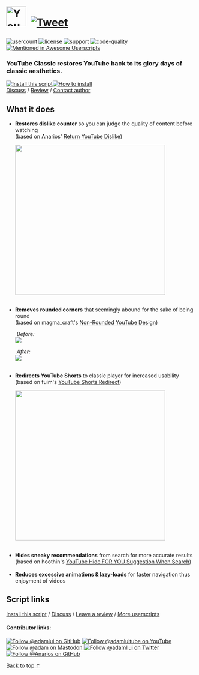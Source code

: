 <h1>
  <picture>
    <source media="(prefers-color-scheme: dark)" srcset="https://media.ytclassic.com/images/yt-classic-dark-mode-logo.png">
    <img height=53 alt="YouTube Classic logo" src="https://media.ytclassic.com/images/yt-classic-light-mode-logo.png">
  </picture>
  <a href="https://twitter.com/intent/tweet?text=Nostalgic%20for%20classic%20YouTube%3F%20This%20userscript%20is%20just%20the%20fix!&url=https://github.com/adamlui/userscripts/tree/master/youtube-classic&hashtags=greasemonkey,userscripts,javascript"><img alt="Tweet" style="margin:0 0 6px 5px;" src="https://img.shields.io/twitter/url/http/shields.io.svg?style=social"></a>
</h1>

![usercount](https://img.shields.io/greasyfork/dt/456132?label=Users&color=brightgreen)
[![license](https://img.shields.io/badge/License-MIT-green.svg)](LICENSE.md)
![support](https://img.shields.io/badge/Support-Chrome|Firefox|Edge|Safari|Opera-989898.svg)
[![code-quality](https://img.shields.io/codefactor/grade/github/adamlui/youtube-classic?label=Code%20Quality)](https://www.codefactor.io/repository/github/adamlui/youtube-classic)
[![Mentioned in Awesome Userscripts](https://awesome.re/mentioned-badge.svg)](https://github.com/awesome-scripts/awesome-userscripts#youtube)

<h3><b>YouTube Classic</b> restores YouTube back to its glory days of classic aesthetics.</h3>

<a href="https://greasyfork.org/en/scripts/456132"><img alt="Install this script" src="https://raw.githubusercontent.com/adamlui/userscripts/master/install-button.svg"></a><a href="https://greasyfork.org/en/help/installing-user-scripts" target="_blank"><img alt="How to install" title="How to install" src="https://github.com/adamlui/userscripts/raw/master/help-button.svg"></a>
<br>
[Discuss](https://github.com/adamlui/youtube-classic/discussions) /
[Review](https://greasyfork.org/en/scripts/456132/feedback#post-discussion) /
[Contact author](https://elonsucks.org/@adam)

<h2>What it does</h2>
<ul>
  <li><b>Restores dislike counter</b> so you can judge the quality of content before watching<br>
    (based on Anarios' <a href="https://github.com/Anarios/return-youtube-dislike" target="_blank">Return YouTube Dislike</a>)
    <p><img width=400px src="https://i.imgur.com/9i6S9ki.png"></li><br>
  <li><b>Removes rounded corners</b> that seemingly abound for the sake of being round<br>
    (based on magma_craft's <a href="https://userstyles.world/style/7243/css-adjustments-fixes-for-non-rounded-youtube-design" target="_blank">Non-Rounded YouTube Design</a>)
    <p><i>&nbsp;Before:</i><br>
      <img src="https://i.imgur.com/hMaUywR.png">
    <p><i>&nbsp;After:</i><br>
      <img src="https://i.imgur.com/LLc2xK3.png"></li><br>
  <li><b>Redirects YouTube Shorts</b> to classic player for increased usability<br>
    (based on fuim's <a href="https://greasyfork.org/en/scripts/439993-youtube-shorts-redirect" target="_blank">YouTube Shorts Redirect</a>)
    <p><img width=400 src="https://i.imgur.com/uew2gcD.png"></li><br>
  <li><b>Hides sneaky recommendations</b> from search for more accurate results<br>
    (based on hoothin's <a href="https://greasyfork.org/en/scripts/441189-youtube-hide-for-you-suggestion-when-search" target="_blank">
      YouTube Hide FOR YOU Suggestion When Search</a>)</li><br>
  <li><b>Reduces excessive animations & lazy-loads</b> for faster navigation thus enjoyment of videos</li>
</ul>

## Script links

<a href="https://greasyfork.org/en/scripts/456132">Install this script</a> / 
<a href="https://github.com/adamlui/youtube-classic/discussions">Discuss</a> / 
[Leave a review](https://greasyfork.org/en/scripts/456132/feedback#post-discussion) /
<a href="https://github.com/adamlui/userscripts" target="_blank">More userscripts</a>

#### Contributor links:

[![Follow @adamlui on GitHub](https://img.shields.io/github/followers/adamlui?label=Follow%20%40adamlui&style=social "GitHub")](https://github.com/adamlui)
[![Follow @adamluitube on YouTube](https://img.shields.io/youtube/channel/subscribers/UCgBMqK7SRL5R__3qM-YAcSg?label=Follow%20%40adamluitube&style=social)](https://www.youtube.com/AdamLuiTube?sub_confirmation=1)
<a href="https://elonsucks.org/@adam" target="_blank"><img align="bottom" src="https://img.shields.io/mastodon/follow/109387703022229926?domain=https%3A%2F%2Felonsucks.org&style=social" alt="Follow @adam on Mastodon" title="Mastodon">
[![Follow @adamllui on Twitter](https://img.shields.io/twitter/follow/adamllui?style=social)](https://twitter.com/adamllui)
[![Follow @Anarios on GitHub](https://img.shields.io/github/followers/Anarios?label=Follow%20%40Anarios&style=social "GitHub")](https://github.com/Anarios)


<a href="#--------------">Back to top ↑</a>

